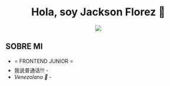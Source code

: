 <div align="center">
<h1 align="center">Hola, soy Jackson Florez 👋</h1>
</div>

<center>
<img src="[https://i.pinimg.com/originals/27/91/dc/2791dcdda355ff46ccdf4a38c715ebbf.png](https://img2.wallspic.com/crops/2/9/5/8/3/138592/138592-cdigo-3840x2160.jpg)">
</center>

## SOBRE MI

- ⭐ FRONTEND JUNIOR ⭐ 
-  我说普通话!!! -
- *Venezolano 💪* -
